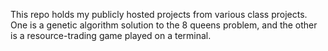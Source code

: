 This repo holds my publicly hosted projects from various class projects. One is a genetic algorithm solution to the 8 queens problem, and the other is a 
resource-trading game played on a terminal. 
